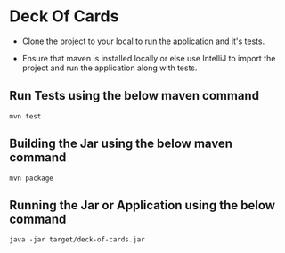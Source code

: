# Deck Of Cards

- Clone the project to your local to run the application and it's tests.

- Ensure that maven is installed locally or else use IntelliJ to import the project and run the application along with tests.

## Run Tests using the below maven command

```
mvn test
```

## Building the Jar using the below maven command

```
mvn package
```

## Running the Jar or Application using the below command

```
java -jar target/deck-of-cards.jar
```
